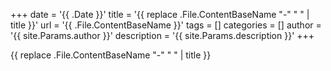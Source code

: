 +++
date = '{{ .Date }}'
title = '{{ replace .File.ContentBaseName "-" " " | title }}'
url = '{{ .File.ContentBaseName }}'
tags = []
categories = []
author = '{{ site.Params.author }}'
description = '{{ site.Params.description }}'
+++

{{ replace .File.ContentBaseName "-" " " | title }}
